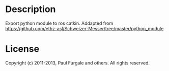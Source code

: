 # Description
Export python module to ros catkin.
Addapted from https://github.com/ethz-asl/Schweizer-Messer/tree/master/python_module


# License
Copyright (c) 2011-2013, Paul Furgale and others.
All rights reserved.
